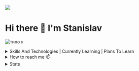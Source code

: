 ![](https://komarev.com/ghpvc/?username=MATwave)

# Hi there 👋 I'm Stanislav

![типо я](https://media.giphy.com/media/XZ033bAXmrstTLqZR4/giphy.gif)

<details><summary>Skills And Technologies | Currently Learning | Plans To Learn</summary>

| Skills And Technologies 💻                                                                     | I’m Currently Learning 🌱 | Plans To Learn 📖 |
|------------------------------------------------------------------------------------------------|---------------------------|-------------------|
| - Git                                                                                          | - Elasticsearch           | - Oauth2          |
| - Python                                                                                       | - Asyncio                 | - Apachekafka     |
| - <img alt="django icon" height="16" src="/icons/django.png" width="16"/> Django/flask/Fastapi |                           | - Rabbitmq        |
| - nginx                                                                                        |                           | - Elk             |
| - Mssql/postgresql/sqlite/Redis                                                                |                           |                   |
| - Docker/DockerCompose/Make                                                                    |                           |                   |
| - Etl                                                                                          |                           |                   |
| - Swagger                                                                                      |                           |                   |
</details>
 
<details><summary>How to reach me 📫</summary> 
 
 - 📧 stanislav.matveew@yandex.ru
</details>

<details><summary>Stats</summary> 
 
> ![Codewars](https://www.codewars.com/)
> - [![codewars](https://www.codewars.com/users/MATwave/badges/small)](https://www.codewars.com/users/MATwave)

> GitHub Streak
> - [![GitHub Streak](http://github-readme-streak-stats.herokuapp.com?user=Matwave&date_format=j%20M%5B%20Y%5D)](https://git.io/streak-stats)

> GitHub Stats
> - ![Matwave's github stats](https://github-readme-stats.vercel.app/api?username=Matwave&show_icons=true&include_all_commits=true&count_private=true)
</details>

